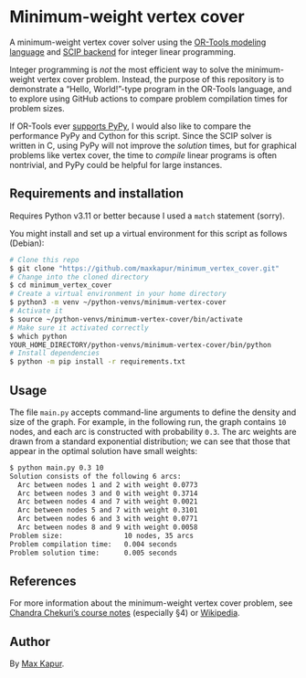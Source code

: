 # Minimum-weight vertex cover

A minimum-weight vertex cover solver using the [OR-Tools modeling language](https://developers.google.com/optimization) and [SCIP backend](https://www.scipopt.org/) for integer linear programming.

Integer programming is *not* the most efficient way to solve the minimum-weight vertex cover problem. Instead, the purpose of this repository is to demonstrate a “Hello, World!”-type program in the OR-Tools language, and to explore using GitHub actions to compare problem compilation times for problem sizes.

If OR-Tools ever [supports PyPy](https://github.com/google/or-tools/issues/1346), I would also like to compare the performance PyPy and Cython for this script. Since the SCIP solver is written in C, using PyPy will not improve the *solution* times, but for graphical problems like vertex cover, the time to *compile* linear programs is often nontrivial, and PyPy could be helpful for large instances.

## Requirements and installation

Requires Python v3.11 or better because I used a `match` statement (sorry).

You might install and set up a virtual environment for this script as follows (Debian):

```bash
# Clone this repo
$ git clone "https://github.com/maxkapur/minimum_vertex_cover.git"
# Change into the cloned directory
$ cd minimum_vertex_cover
# Create a virtual environment in your home directory
$ python3 -m venv ~/python-venvs/minimum-vertex-cover
# Activate it
$ source ~/python-venvs/minimum-vertex-cover/bin/activate
# Make sure it activated correctly
$ which python
YOUR_HOME_DIRECTORY/python-venvs/minimum-vertex-cover/bin/python
# Install dependencies
$ python -m pip install -r requirements.txt
```

## Usage

The file `main.py` accepts command-line arguments to define the density and size of the graph. For example, in the following run, the graph contains `10` nodes, and each arc is constructed with probability `0.3`. The arc weights are drawn from a standard exponential distribution; we can see that those that appear in the optimal solution have small weights:

```bash
$ python main.py 0.3 10
Solution consists of the following 6 arcs:
  Arc between nodes 1 and 2 with weight 0.0773
  Arc between nodes 3 and 0 with weight 0.3714
  Arc between nodes 4 and 7 with weight 0.0021
  Arc between nodes 5 and 7 with weight 0.3101
  Arc between nodes 6 and 3 with weight 0.0771
  Arc between nodes 8 and 9 with weight 0.0058
Problem size:               10 nodes, 35 arcs
Problem compilation time:   0.004 seconds
Problem solution time:      0.005 seconds
```

## References

For more information about the minimum-weight vertex cover problem, see [Chandra Chekuri’s course notes](https://courses.engr.illinois.edu/cs583/sp2018/Notes/covering.pdf) (especially §4) or [Wikipedia](https://en.wikipedia.org/wiki/Vertex_cover).

## Author

By [Max Kapur](https://maxkapur.com).
